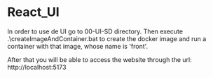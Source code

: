 # React_UI

In order to use de UI go to 00-UI-SD directory. Then execute .\createImageAndContainer.bat to create the docker image and run a container with that image, whose name is 'front'.

After that you will be able to access the website through the url: http://localhost:5173